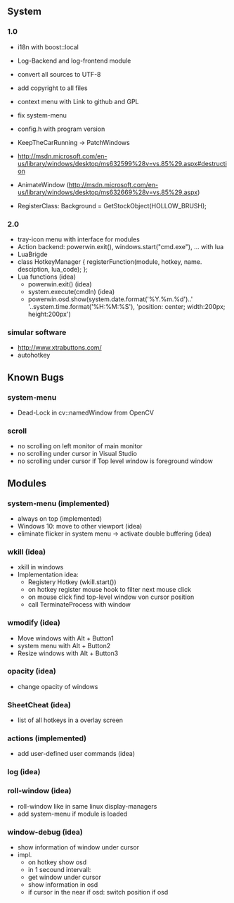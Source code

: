 ## System

### 1.0

* i18n with boost::local
* Log-Backend and log-frontend module
* convert all sources to UTF-8
* add copyright to all files
* context menu with Link to github and GPL
* fix system-menu
* config.h with program version
 
* KeepTheCarRunning -> PatchWindows
* http://msdn.microsoft.com/en-us/library/windows/desktop/ms632599%28v=vs.85%29.aspx#destruction
* AnimateWindow (http://msdn.microsoft.com/en-us/library/windows/desktop/ms632669%28v=vs.85%29.aspx)
* RegisterClass: Background = GetStockObject(HOLLOW_BRUSH);

### 2.0

* tray-icon menu with interface for modules
* Action backend: powerwin.exit(), windows.start("cmd.exe"), ... with lua
* LuaBrigde
* class HotkeyManager { registerFunction(module, hotkey, name. desciption, lua_code); };
* Lua functions (idea)
  * powerwin.exit() (idea)
  * system.execute(cmdln) (idea)
  * powerwin.osd.show(system.date.format('%Y.%m.%d')..' '..system.time.format('%H:%M:%S'), 'position: center; width:200px; height:200px')

### simular software
* http://www.xtrabuttons.com/
* autohotkey
  
## Known Bugs

### system-menu

* Dead-Lock in cv::namedWindow from OpenCV

### scroll

* no scrolling on left monitor of main monitor
* no scrolling under cursor in Visual Studio
* no scrolling under cursor if Top level window is foreground window
 
## Modules

### system-menu (implemented)

* always on top (implemented)
* Windows 10: move to other viewport (idea)
* eliminate flicker in system menu -> activate double buffering (idea)

### wkill (idea)

* xkill in windows
* Implementation idea:
  * Registery Hotkey (wkill.start())
  * on hotkey register mouse hook to filter next mouse click
  * on mouse click find top-level window von cursor position
  * call TerminateProcess with window
  
### wmodify (idea)

* Move windows with Alt + Button1
* system menu with Alt + Button2
* Resize windows with Alt + Button3
  
### opacity (idea)

* change opacity of windows

### SheetCheat (idea)

* list of all hotkeys in a overlay screen

### actions (implemented)

* add user-defined user commands (idea)

### log (idea)

### roll-window (idea)

* roll-window like in same linux display-managers
* add system-menu if module is loaded

### window-debug (idea)

* show information of window under cursor
* impl.
  * on hotkey show osd
  * in 1 secound intervall:
  * get window under cursor
  * show information in osd
  * if cursor in the near if osd: switch position if osd

